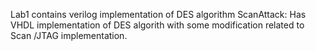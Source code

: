 Lab1 contains verilog implementation of DES algorithm
ScanAttack: Has VHDL implementation of DES algorith with some modification related to Scan /JTAG implementation.
